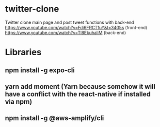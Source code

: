# twitter-clone
Twitter clone main page and post tweet functions with back-end <br>
https://www.youtube.com/watch?v=Fdi6FRCT1uY&t=3405s (front-end) <br>
https://www.youtube.com/watch?v=TI8EkuhaIiM (back-end)
# Libraries
## npm install -g expo-cli
## yarn add moment (Yarn because somehow it will have a conflict with the react-native if installed via npm)
## npm install -g @aws-amplify/cli
